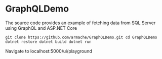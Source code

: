 # GraphQLDemo
The source code provides an example of fetching data from SQL Server using GraphQL and ASP.NET Core

`
git clone https://github.com/armache/GraphQLDemo.git
cd GraphQLDemo
dotnet restore
dotnet build
dotnet run
`

Navigate to localhost:5000/ui/playground
